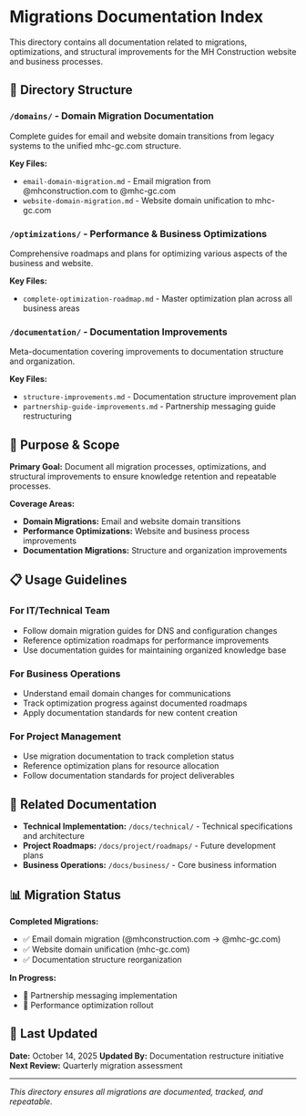 # Migrations Documentation Index

This directory contains all documentation related to migrations, optimizations, and structural
improvements for the MH Construction website and business processes.

## 📂 Directory Structure

### `/domains/` - Domain Migration Documentation

Complete guides for email and website domain transitions from legacy systems to the unified
mhc-gc.com structure.

**Key Files:**

- `email-domain-migration.md` - Email migration from @mhconstruction.com to @mhc-gc.com
- `website-domain-migration.md` - Website domain unification to mhc-gc.com

### `/optimizations/` - Performance & Business Optimizations

Comprehensive roadmaps and plans for optimizing various aspects of the business and website.

**Key Files:**

- `complete-optimization-roadmap.md` - Master optimization plan across all business areas

### `/documentation/` - Documentation Improvements

Meta-documentation covering improvements to documentation structure and organization.

**Key Files:**

- `structure-improvements.md` - Documentation structure improvement plan
- `partnership-guide-improvements.md` - Partnership messaging guide restructuring

## 🎯 Purpose & Scope

**Primary Goal:** Document all migration processes, optimizations, and structural improvements to
ensure knowledge retention and repeatable processes.

**Coverage Areas:**

- **Domain Migrations:** Email and website domain transitions
- **Performance Optimizations:** Website and business process improvements
- **Documentation Migrations:** Structure and organization improvements

## 📋 Usage Guidelines

### For IT/Technical Team

- Follow domain migration guides for DNS and configuration changes
- Reference optimization roadmaps for performance improvements
- Use documentation guides for maintaining organized knowledge base

### For Business Operations

- Understand email domain changes for communications
- Track optimization progress against documented roadmaps
- Apply documentation standards for new content creation

### For Project Management

- Use migration documentation to track completion status
- Reference optimization plans for resource allocation
- Follow documentation standards for project deliverables

## 🔗 Related Documentation

- **Technical Implementation:** `/docs/technical/` - Technical specifications and architecture
- **Project Roadmaps:** `/docs/project/roadmaps/` - Future development plans
- **Business Operations:** `/docs/business/` - Core business information

## 📊 Migration Status

**Completed Migrations:**

- ✅ Email domain migration (@mhconstruction.com → @mhc-gc.com)
- ✅ Website domain unification (mhc-gc.com)
- ✅ Documentation structure reorganization

**In Progress:**

- 🔄 Partnership messaging implementation
- 🔄 Performance optimization rollout

## 🔄 Last Updated

**Date:** October 14, 2025
**Updated By:** Documentation restructure initiative
**Next Review:** Quarterly migration assessment

---

_This directory ensures all migrations are documented, tracked, and repeatable._
